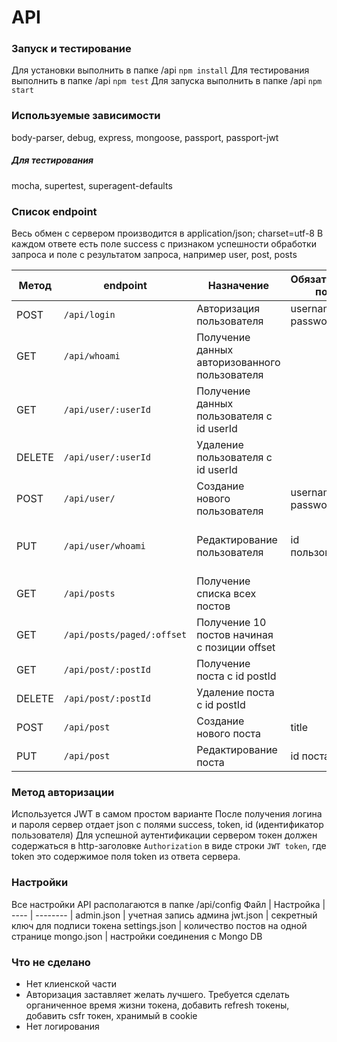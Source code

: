 # API
### Запуск и тестирование
Для установки выполнить в папке /api
`npm install`
Для тестирования выполнить в папке /api
`npm test`
Для запуска выполнить в папке /api
`npm start`
### Используемые зависимости
body-parser, debug, express, mongoose, passport, passport-jwt
##### Для тестирования
mocha, supertest, superagent-defaults

### Список endpoint

Весь обмен с сервером производится в application/json; charset=utf-8
В каждом ответе есть поле success с признаком успешности обработки запроса и поле с результатом запроса, например user, post, posts

Метод | endpoint | Назначение | Обязательные поля | Ограничения |
----- | -------- | ---------- | ----------------- | ----------- |
POST |`/api/login` | Авторизация пользователя | username, password | для всех
GET |`/api/whoami` | Получение данных авторизованного пользователя | | для авторизованных пользователей
GET |`/api/user/:userId` | Получение данных пользователя с id userId | | для авторизованных пользователей
DELETE |`/api/user/:userId` | Удаление пользователя с id userId | | для администратора
POST |`/api/user/` | Создание нового пользователя | username, password | для всех
PUT |`/api/user/whoami` | Редактирование пользователя | id пользователя | для самого пользователя, за исключением администратора
GET |`/api/posts` | Получение списка всех постов || для авторизованных пользователей
GET |`/api/posts/paged/:offset` | Получение 10 постов начиная с позиции offset || для авторизованных пользователей
GET |`/api/post/:postId` | Получение поста с id postId || для администратора
DELETE |`/api/post/:postId` | Удаление поста с id postId || для администратора
POST |`/api/post` | Создание нового поста | title || для администратора
PUT |`/api/post` | Редактирование поста | id поста || для администратора

### Метод авторизации
Используется JWT в самом простом варианте
После получения логина и пароля сервер отдает json с полями success, token, id (идентификатор пользователя)
Для успешной аутентификации сервером токен должен содержаться в http-заголовке `Authorization`  в виде строки `JWT token`, где token это содержимое поля token из ответа сервера.

### Настройки
Все настройки API располагаются в папке /api/config
Файл | Настройка |
---- | -------- |
admin.json | учетная запись админа
jwt.json | секретный ключ для подписи токена
settings.json | количество постов на одной странице
mongo.json | настройки соединения с Mongo DB

### Что не сделано
* Нет клиенской части
* Авторизация заставляет желать лучшего. Требуется сделать органиченное время жизни токена, добавить refresh токены, добавить csfr токен, хранимый в cookie
* Нет логирования
